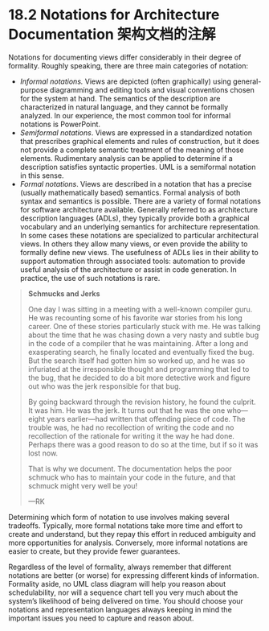 18.2 Notations for Architecture Documentation 架构文档的注解
===

Notations for documenting views differ considerably in their degree of formality. Roughly speaking, there are three main categories of notation:

* _Informal notations._ Views are depicted (often graphically) using general-purpose diagramming and editing tools and visual conventions chosen for the system at hand. The semantics of the description are characterized in natural language, and they cannot be formally analyzed. In our experience, the most common tool for informal notations is PowerPoint.
* _Semiformal notations_. Views are expressed in a standardized notation that prescribes graphical elements and rules of construction, but it does not provide a complete semantic treatment of the meaning of those elements. Rudimentary analysis can be applied to determine if a description satisfies syntactic properties. UML is a semiformal notation in this sense.
* _Formal notations_. Views are described in a notation that has a precise (usually mathematically based) semantics. Formal analysis of both syntax and semantics is possible. There are a variety of formal notations for software architecture available. Generally referred to as architecture description languages (ADLs), they typically provide both a graphical vocabulary and an underlying semantics for architecture representation. In some cases these notations are specialized to particular architectural views. In others they allow many views, or even provide the ability to formally define new views. The usefulness of ADLs lies in their ability to support automation through associated tools: automation to provide useful analysis of the architecture or assist in code generation. In practice, the use of such notations is rare.

> **Schmucks and Jerks**
> 
> One day I was sitting in a meeting with a well-known compiler guru. He was recounting some of his favorite war stories from his long career. One of these stories particularly stuck with me. He was talking about the time that he was chasing down a very nasty and subtle bug in the code of a compiler that he was maintaining. After a long and exasperating search, he finally located and eventually fixed the bug. But the search itself had gotten him so worked up, and he was so infuriated at the irresponsible thought and programming that led to the bug, that he decided to do a bit more detective work and figure out who was the jerk responsible for that bug.
>
> By going backward through the revision history, he found the culprit. It was him. He was the jerk. It turns out that he was the one who—eight years earlier—had written that offending piece of code. The trouble was, he had no recollection of writing the code and no recollection of the rationale for writing it the way he had done. Perhaps there was a good reason to do so at the time, but if so it was lost now.
> 
> That is why we document. The documentation helps the poor schmuck who has to maintain your code in the future, and that schmuck might very well be you!
> 
> —RK

Determining which form of notation to use involves making several tradeoffs. Typically, more formal notations take more time and effort to create and understand, but they repay this effort in reduced ambiguity and more opportunities for analysis. Conversely, more informal notations are easier to create, but they provide fewer guarantees.

Regardless of the level of formality, always remember that different notations are better (or worse) for expressing different kinds of information. Formality aside, no UML class diagram will help you reason about schedulability, nor will a sequence chart tell you very much about the system’s likelihood of being delivered on time. You should choose your notations and representation languages always keeping in mind the important issues you need to capture and reason about.
